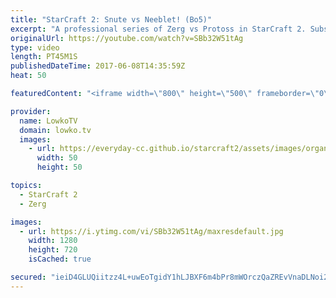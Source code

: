```yaml
---
title: "StarCraft 2: Snute vs Neeblet! (Bo5)"
excerpt: "A professional series of Zerg vs Protoss in StarCraft 2. Subscribe for more videos: http://lowko.tv/youtube More Starcraft 2 casts: https://goo.gl/aQC8uV  In this best of 5 series we see both players go for similar strategies. Neeblet focuses on a Stargate opener into the standard quick third base and"
originalUrl: https://youtube.com/watch?v=SBb32W51tAg
type: video
length: PT45M1S
publishedDateTime: 2017-06-08T14:35:59Z
heat: 50

featuredContent: "<iframe width=\"800\" height=\"500\" frameborder=\"0\" src=\"https://www.youtube.com/embed/SBb32W51tAg\" allow=\"accelerometer; autoplay; encrypted-media; gyroscope; picture-in-picture\" allowfullscreen></iframe>"

provider:
  name: LowkoTV
  domain: lowko.tv
  images:
    - url: https://everyday-cc.github.io/starcraft2/assets/images/organizations/lowko.tv-50x50.jpg
      width: 50
      height: 50

topics:
  - StarCraft 2
  - Zerg

images:
  - url: https://i.ytimg.com/vi/SBb32W51tAg/maxresdefault.jpg
    width: 1280
    height: 720
    isCached: true

secured: "ieiD4GLUQiitzz4L+uwEoTgidY1hLJBXF6m4bPr8mWOrczQaZREvVnaDLNoi2/fE34tv5KfOMQW9Uj6lrqNAYr5ULYxv45VIysIg2iZpojRYxBkdb9qFfs8zuxF1jv0KR7eUdWpYUQPtIc+tKpGVs9//sjgw51p47Fs7qDScE4aGJD/iWGkE//z2Wi1EpZLE3ZSEhVKmAxhc3zFvCbycVYZNd/8GymFziEGyJruhLTnxR+u+oMBCSWqUkVnWO1JCwK7qSBaAIVa0LhxnfTVURsfhSXMIYpt6QSrdMJ1C57OsxEApgu1cPLqsTfxNQKC7cSC9GSxi19rnmFk9qDjyiuCnoW+OaxtSU/JTaorebCHBsGxcpAfbrpfyddTLV9UBkc4Zxld8XEPXJpJnPvWXW9kzSXK7zoCMgra6YLEPE6k=;vktJ1ytKB3RWsxpcLHnUGg=="
---
```


